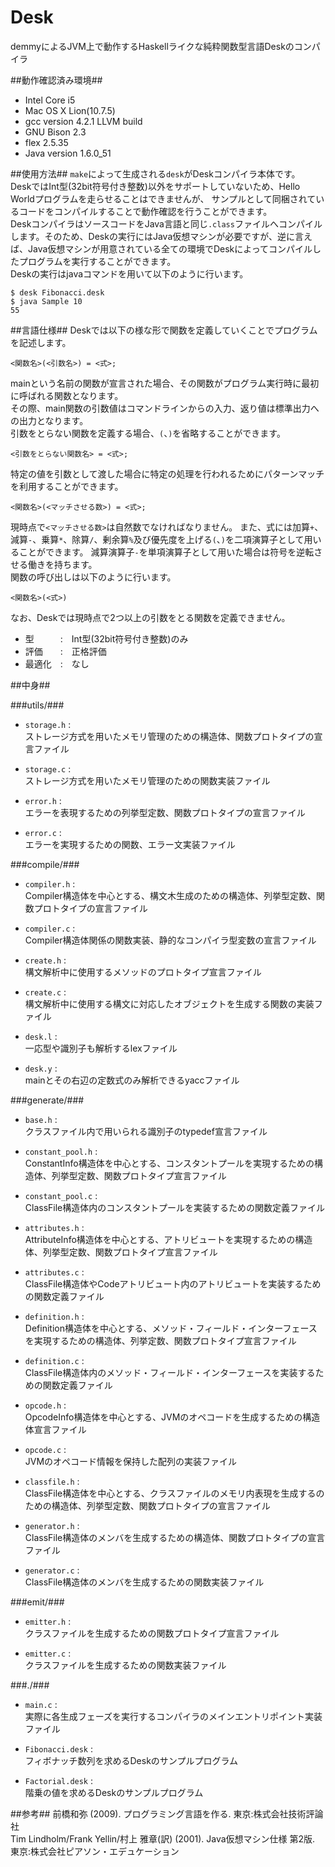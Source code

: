 Desk
==========
demmyによるJVM上で動作するHaskellライクな純粋関数型言語Deskのコンパイラ

##動作確認済み環境##
+ Intel Core i5
+ Mac OS X Lion(10.7.5)
+ gcc version 4.2.1 LLVM build
+ GNU Bison 2.3
+ flex 2.5.35
+ Java version 1.6.0_51

##使用方法##
`make`によって生成される`desk`がDeskコンパイラ本体です。  
DeskではInt型(32bit符号付き整数)以外をサポートしていないため、Hello Worldプログラムを走らせることはできませんが、
サンプルとして同梱されているコードをコンパイルすることで動作確認を行うことができます。  
DeskコンパイラはソースコードをJava言語と同じ`.class`ファイルへコンパイルします。そのため、Deskの実行にはJava仮想マシンが必要ですが、逆に言えば、Java仮想マシンが用意されている全ての環境でDeskによってコンパイルしたプログラムを実行することができます。  
Deskの実行はjavaコマンドを用いて以下のように行います。

```
$ desk Fibonacci.desk
$ java Sample 10
55
```

##言語仕様##
Deskでは以下の様な形で関数を定義していくことでプログラムを記述します。
```
<関数名>(<引数名>) = <式>;
```
mainという名前の関数が宣言された場合、その関数がプログラム実行時に最初に呼ばれる関数となります。  
その際、main関数の引数値はコマンドラインからの入力、返り値は標準出力への出力となります。  
引数をとらない関数を定義する場合、`(`、`)`を省略することができます。
```
<引数をとらない関数名> = <式>;
```
特定の値を引数として渡した場合に特定の処理を行われるためにパターンマッチを利用することができます。
```
<関数名>(<マッチさせる数>) = <式>;
```
現時点で`<マッチさせる数>`は自然数でなければなりません。
また、式には加算`+`、減算`-`、乗算`*`、除算`/`、剰余算`%`及び優先度を上げる`(`、`)`を二項演算子として用いることができます。
減算演算子`-`を単項演算子として用いた場合は符号を逆転させる働きを持ちます。  
関数の呼び出しは以下のように行います。
```
<関数名>(<式>)
```
なお、Deskでは現時点で2つ以上の引数をとる関数を定義できません。

+ 型　　　:　Int型(32bit符号付き整数)のみ
+ 評価　　:　正格評価
+ 最適化　:　なし

##中身##

###utils/###
+ `storage.h` :  
ストレージ方式を用いたメモリ管理のための構造体、関数プロトタイプの宣言ファイル

+ `storage.c` :  
ストレージ方式を用いたメモリ管理のための関数実装ファイル

+ `error.h` :  
エラーを表現するための列挙型定数、関数プロトタイプの宣言ファイル

+ `error.c` :  
エラーを実現するための関数、エラー文実装ファイル

###compile/###
+ `compiler.h` :  
Compiler構造体を中心とする、構文木生成のための構造体、列挙型定数、関数プロトタイプの宣言ファイル

+ `compiler.c` :  
Compiler構造体関係の関数実装、静的なコンパイラ型変数の宣言ファイル

+ `create.h` :  
構文解析中に使用するメソッドのプロトタイプ宣言ファイル

+ `create.c` :  
構文解析中に使用する構文に対応したオブジェクトを生成する関数の実装ファイル

+ `desk.l` :  
一応型や識別子も解析するlexファイル

+ `desk.y` :  
mainとその右辺の定数式のみ解析できるyaccファイル

###generate/###
+ `base.h` :  
クラスファイル内で用いられる識別子のtypedef宣言ファイル

+ `constant_pool.h` :  
ConstantInfo構造体を中心とする、コンスタントプールを実現するための構造体、列挙型定数、関数プロトタイプ宣言ファイル

+ `constant_pool.c` :  
ClassFile構造体内のコンスタントプールを実装するための関数定義ファイル

+ `attributes.h` :  
AttributeInfo構造体を中心とする、アトリビュートを実現するための構造体、列挙型定数、関数プロトタイプ宣言ファイル

+ `attributes.c` :  
ClassFile構造体やCodeアトリビュート内のアトリビュートを実装するための関数定義ファイル

+ `definition.h` :  
Definition構造体を中心とする、メソッド・フィールド・インターフェースを実現するための構造体、列挙定数、関数プロトタイプ宣言ファイル

+ `definition.c` :  
ClassFile構造体内のメソッド・フィールド・インターフェースを実装するための関数定義ファイル

+ `opcode.h` :  
OpcodeInfo構造体を中心とする、JVMのオペコードを生成するための構造体宣言ファイル

+ `opcode.c` :  
JVMのオペコード情報を保持した配列の実装ファイル

+ `classfile.h` :  
ClassFile構造体を中心とする、クラスファイルのメモリ内表現を生成するのための構造体、列挙型定数、関数プロトタイプの宣言ファイル

+ `generator.h` :  
ClassFile構造体のメンバを生成するための構造体、関数プロトタイプの宣言ファイル

+ `generator.c` :  
ClassFile構造体のメンバを生成するための関数実装ファイル

###emit/###
+ `emitter.h` :  
クラスファイルを生成するための関数プロトタイプ宣言ファイル

+ `emitter.c` :  
クラスファイルを生成するための関数実装ファイル

###./###
+ `main.c` :  
実際に各生成フェーズを実行するコンパイラのメインエントリポイント実装ファイル

+ `Fibonacci.desk` :  
フィボナッチ数列を求めるDeskのサンプルプログラム

+ `Factorial.desk` :  
階乗の値を求めるDeskのサンプルプログラム

##参考##
前橋和弥 (2009). プログラミング言語を作る. 東京:株式会社技術評論社  
Tim Lindholm/Frank Yellin/村上 雅章(訳) (2001). Java仮想マシン仕様 第2版. 東京:株式会社ピアソン・エデュケーション
